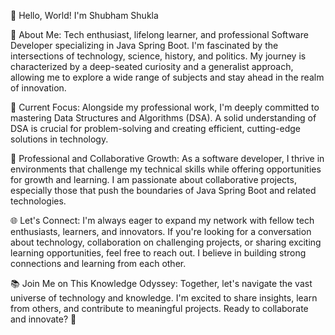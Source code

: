 👋 Hello, World! I'm Shubham Shukla

🚀 About Me: Tech enthusiast, lifelong learner, and professional Software Developer specializing in Java Spring Boot. I'm fascinated by the intersections of technology, science, history, and politics. My journey is characterized by a deep-seated curiosity and a generalist approach, allowing me to explore a wide range of subjects and stay ahead in the realm of innovation.

🧠 Current Focus: Alongside my professional work, I'm deeply committed to mastering Data Structures and Algorithms (DSA). A solid understanding of DSA is crucial for problem-solving and creating efficient, cutting-edge solutions in technology.

💼 Professional and Collaborative Growth: As a software developer, I thrive in environments that challenge my technical skills while offering opportunities for growth and learning. I am passionate about collaborative projects, especially those that push the boundaries of Java Spring Boot and related technologies.

🌐 Let's Connect: I'm always eager to expand my network with fellow tech enthusiasts, learners, and innovators. If you're looking for a conversation about technology, collaboration on challenging projects, or sharing exciting learning opportunities, feel free to reach out. I believe in building strong connections and learning from each other.

📚 Join Me on This Knowledge Odyssey: Together, let's navigate the vast universe of technology and knowledge. I'm excited to share insights, learn from others, and contribute to meaningful projects. Ready to collaborate and innovate? 🌟
